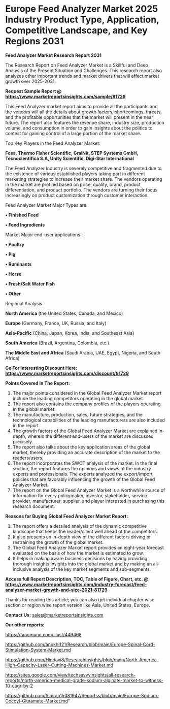 # Europe Feed Analyzer Market 2025 Industry Product Type, Application, Competitive Landscape, and Key Regions 2031

<strong>Feed Analyzer Market Research Report 2031</strong>

The Research Report on Feed Analyzer Market is a Skillful and Deep Analysis of the Present Situation and Challenges. This research report also analyzes other important trends and market drivers that will affect market growth over 2025-2031.

<strong>Request Sample Report @ <a href=https://www.marketreportsinsights.com/sample/81729>https://www.marketreportsinsights.com/sample/81729</a></strong>

This Feed Analyzer market report aims to provide all the participants and the vendors will all the details about growth factors, shortcomings, threats, and the profitable opportunities that the market will present in the near future. The report also features the revenue share, industry size, production volume, and consumption in order to gain insights about the politics to contest for gaining control of a large portion of the market share.

Top Key Players in the Feed Analyzer Market:

<strong>Foss, Thermo Fisher Scientific, GraiNit, STEP Systems GmbH, Tecnocientifica S.A, Unity Scientific, Digi-Star International</strong>

The Feed Analyzer Industry is severely competitive and fragmented due to the existence of various established players taking part in different marketing strategies to increase their market share. The vendors operating in the market are profiled based on price, quality, brand, product differentiation, and product portfolio. The vendors are turning their focus increasingly on product customization through customer interaction.

Feed Analyzer Market Major Types are:

<strong>• Finished Feed

• Feed Ingredients</strong>

Market Major end-user applications :

<strong>• Poultry

• Pig

• Ruminants

• Horse

• Fresh/Salt Water Fish

• Other</strong>

Regional Analysis

</u><strong><b>North America</b></strong> (the United States, Canada, and Mexico)

<strong><b>Europe </b></strong>(Germany, France, UK, Russia, and Italy)

<strong><b>Asia-Pacific</b></strong> (China, Japan, Korea, India, and Southeast Asia)

<strong><b>South America</b></strong> (Brazil, Argentina, Colombia, etc.)

<strong><b>The Middle East and Africa</b></strong> (Saudi Arabia, UAE, Egypt, Nigeria, and South Africa)

<strong>Go For Interesting Discount Here: <a href=https://www.marketreportsinsights.com/discount/81729>https://www.marketreportsinsights.com/discount/81729</a></strong>

<strong>Points Covered in The Report:</strong>
<ol>
  <li>The major points considered in the Global Feed Analyzer Market report include the leading competitors operating in the global market.</li>
  <li>The report also contains the company profiles of the players operating in the global market.</li>
  <li>The manufacture, production, sales, future strategies, and the technological capabilities of the leading manufacturers are also included in the report.</li>
  <li>The growth factors of the Global Feed Analyzer Market are explained in-depth, wherein the different end-users of the market are discussed precisely.</li>
  <li>The report also talks about the key application areas of the global market, thereby providing an accurate description of the market to the readers/users.</li>
  <li>The report incorporates the SWOT analysis of the market. In the final section, the report features the opinions and views of the industry experts and professionals. The experts analyzed the export/import policies that are favorably influencing the growth of the Global Feed Analyzer Market.</li>
  <li>The report on the Global Feed Analyzer Market is a worthwhile source of information for every policymaker, investor, stakeholder, service provider, manufacturer, supplier, and player interested in purchasing this research document.</li>
</ol>
<strong>Reasons for Buying Global Feed Analyzer Market Report:</strong>

<ol>
  <li>The report offers a detailed analysis of the dynamic competitive landscape that keeps the reader/client well ahead of the competitors.</li>
  <li>It also presents an in-depth view of the different factors driving or restraining the growth of the global market.</li>
  <li>The Global Feed Analyzer Market report provides an eight-year forecast evaluated on the basis of how the market is estimated to grow.</li>
  <li>It helps in making aware business decisions by having providing thorough insights insights into the global market and by making an all-inclusive analysis of the key market segments and sub-segments.</li>
</ol>
<strong>Access full Report Description, TOC, Table of Figure, Chart, etc. @ <a href=https://www.marketreportsinsights.com/industry-forecast/feed-analyzer-market-growth-and-size-2021-81729>https://www.marketreportsinsights.com/industry-forecast/feed-analyzer-market-growth-and-size-2021-81729</a></strong>


Thanks for reading this article; you can also get individual chapter wise section or region wise report version like Asia, United States, Europe.

<strong>Contact Us:</strong>
sales@marketreportsinsights.com

<strong>Our other reports:</strong>

<a href=https://tanomuno.com/illust/449468>https://tanomuno.com/illust/449468</a>

<a href=https://github.com/anokhi121/Research/blob/main/Europe-Spinal-Cord-Stimulation-System-Market.md>https://github.com/anokhi121/Research/blob/main/Europe-Spinal-Cord-Stimulation-System-Market.md</a>

<a href=https://github.com/Hindavi8/Researchinsights/blob/main/North-America-High-Capacity-Laser-Cutting-Machines-Market.md>https://github.com/Hindavi8/Researchinsights/blob/main/North-America-High-Capacity-Laser-Cutting-Machines-Market.md</a>

<a href=https://sites.google.com/view/techsavvyinsights/all-research-reports/north-america-medical-grade-sodium-alginate-market-to-witness-10-cagr-by-2>https://sites.google.com/view/techsavvyinsights/all-research-reports/north-america-medical-grade-sodium-alginate-market-to-witness-10-cagr-by-2</a>

<a href=https://github.com/Simran15081947/Reportss/blob/main/Europe-Sodium-Cocoyl-Glutamate-Market.md>https://github.com/Simran15081947/Reportss/blob/main/Europe-Sodium-Cocoyl-Glutamate-Market.md</a>"
